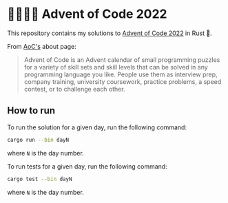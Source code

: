# 🎅🏻🌟🎄 Advent of Code 2022

This repository contains my solutions to [Advent of Code 2022](https://adventofcode.com/2022) in Rust 🦀.

From [AoC's](https://adventofcode.com/2022) about page:

> Advent of Code is an Advent calendar of small programming puzzles for a variety of skill sets and skill levels that can be solved in any programming language you like. People use them as interview prep, company training, university coursework, practice problems, a speed contest, or to challenge each other.

## How to run

To run the solution for a given day, run the following command:

```bash
cargo run --bin dayN
```

where `N` is the day number.

To run tests for a given day, run the following command:

```bash
cargo test --bin dayN
```

where `N` is the day number.

